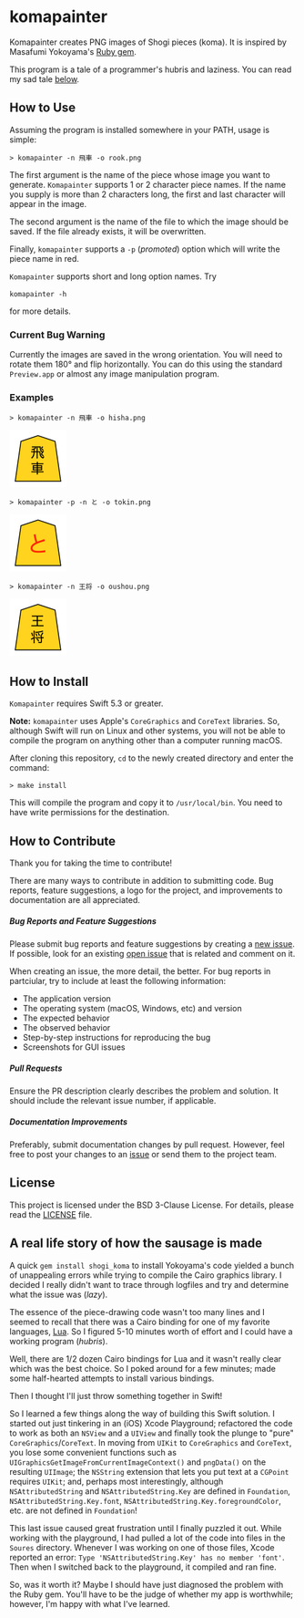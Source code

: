 # komapainter

Komapainter creates PNG images of Shogi pieces (koma). It is inspired by Masafumi Yokoyama's [Ruby gem](https://github.com/myokoym/shogi_koma).

This program is a tale of a programmer's hubris and laziness. You can read my sad tale [below](#tale).

## How to Use

Assuming the program is installed somewhere in your PATH, usage is simple:

```
> komapainter -n 飛車 -o rook.png
```

The first argument is the name of the piece whose image you want to generate. `Komapainter` supports 1 or 2 character piece names. If the name you supply is more than 2 characters long, the first and last character will appear in the image.

The second argument is the name of the file to which the image should be saved. If the file already exists, it will be overwritten.

Finally, `komapainter` supports a `-p` (*promoted*) option which will write the piece name in red.

`Komapainter` supports short and long option names. Try

```
komapainter -h
```

for more details.

### Current Bug Warning

Currently the images are saved in the wrong orientation. You will need to rotate them 180° and flip horizontally. You can do this using the standard `Preview.app` or almost any image manipulation program.

### Examples

```
> komapainter -n 飛車 -o hisha.png
```

<img src="https://github.com/profburke/komapainter/blob/main/samples/hisha.png" width="100">

```
> komapainter -p -n と -o tokin.png
```

<img src="https://github.com/profburke/komapainter/blob/main/samples/tokin.png" width="100">

```
> komapainter -n 王将 -o oushou.png
```

<img src="https://github.com/profburke/komapainter/blob/main/samples/oushou.png" width="100">


## How to Install

`Komapainter` requires Swift 5.3 or greater. 

**Note:** `komapainter` uses Apple's `CoreGraphics` and `CoreText` libraries. So, although Swift will run on Linux and other systems, you will not be able to compile the program on anything other than a computer running macOS.

After cloning this repository, `cd` to the newly created directory and enter the command:

```
> make install
```

This will compile the program and copy it to `/usr/local/bin`. You need to have write permissions for the destination.

## How to Contribute

Thank you for taking the time to contribute!

There are many ways to contribute in addition to submitting code. Bug reports, feature suggestions, a logo for the project, and improvements to documentation are all appreciated.

##### Bug Reports and Feature Suggestions

Please submit bug reports and feature suggestions by creating a [new issue](https://github.com/profburke/komapainter/issues/new). If possible, look for an existing [open issue](https://github.com/profburke/komapainter/issues) that is related and comment on it.

When creating an issue, the more detail, the better. For bug reports in partciular, try to include at least the following information:

* The application version
* The operating system (macOS, Windows, etc) and version
* The expected behavior
* The observed behavior
* Step-by-step instructions for reproducing the bug
* Screenshots for GUI issues


##### Pull Requests

Ensure the PR description clearly describes the problem and solution. It should include the relevant issue number, if applicable.


##### Documentation Improvements

Preferably, submit documentation changes by pull request. However, feel free to post your changes to an [issue](https://github.com/profburke/komapainter/issues/new) or send them to the project team.


<!-- ### Credits -->

## License

This project is licensed under the BSD 3-Clause License. For details, please read the [LICENSE](https://github.com/profburke/komapainter/blob/master/LICENSE) file.

## A real life story of how the sausage is made

<a href="#name=tale"></a>A quick `gem install shogi_koma` to install Yokoyama's code yielded a bunch of unappealing errors while trying to compile the Cairo graphics library. I decided I really didn't want to trace through logfiles and try and determine what the issue was (*lazy*).

The essence of the piece-drawing code wasn't too many lines and I seemed to recall that there was a Cairo binding for one of my favorite languages, [Lua](https://lua.org). So I figured 5-10 minutes worth of effort and I could have a working program (*hubris*).

Well, there are 1/2 dozen Cairo bindings for Lua and it wasn't really clear which was the best choice. So I poked around for a few minutes; made some half-hearted attempts to install various bindings.

Then I thought I'll just throw something together in Swift!

So I learned a few things along the way of building this Swift solution. I started out just tinkering in an (iOS) Xcode Playground; refactored the code to work as both an `NSView` and a `UIView` and finally took the plunge to "pure" `CoreGraphics`/`CoreText`. In moving from `UIKit` to `CoreGraphics` and `CoreText`, you lose some convenient functions such as `UIGraphicsGetImageFromCurrentImageContext()` and `pngData()` on the resulting `UIImage`; the `NSString` extension that lets you put text at a `CGPoint` requires `UIKit`; and, perhaps most interestingly, although `NSAttributedString` and `NSAttributedString.Key` are defined in `Foundation`, `NSAttributedString.Key.font`, `NSAttributedString.Key.foregroundColor`, etc. are not defined in `Foundation`!

This last issue caused great frustration until I finally puzzled it out. While working with the playground, I had pulled a lot of the code into files in the `Soures` directory. Whenever I was working on one of those files, Xcode reported an error: `Type 'NSAttributedString.Key' has no member 'font'`. Then when I switched back to the playground, it compiled and ran fine.

So, was it worth it? Maybe I should have just diagnosed the problem with the Ruby gem. You'll have to be the judge of whether my app is worthwhile; however, I'm happy with what I've learned.